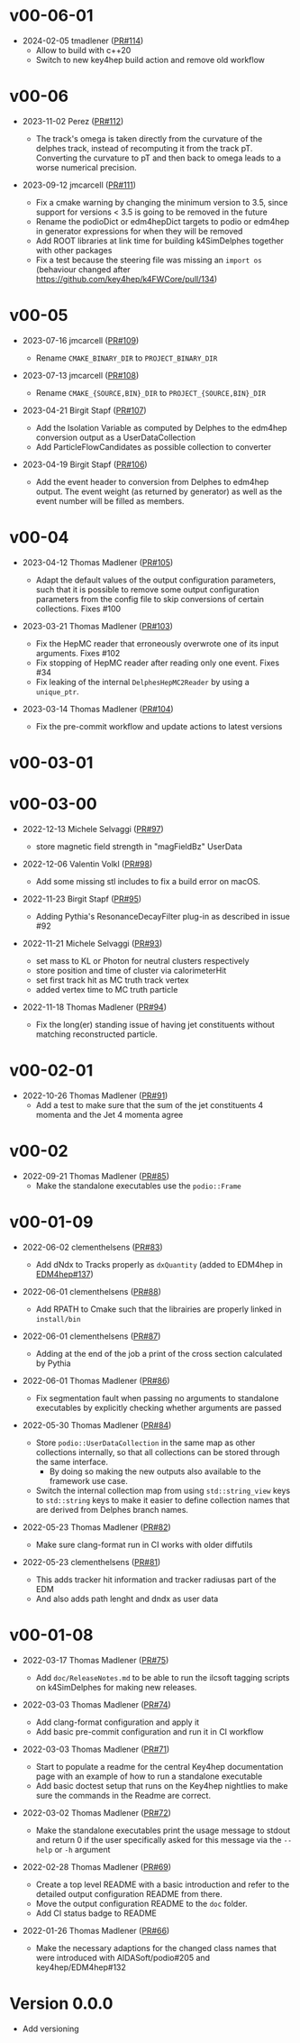 # v00-06-01

* 2024-02-05 tmadlener ([PR#114](https://github.com/key4hep/k4SimDelphes/pull/114))
  - Allow to build with c++20
  - Switch to new key4hep build action and remove old workflow

# v00-06

* 2023-11-02 Perez ([PR#112](https://github.com/key4hep/k4SimDelphes/pull/112))
  - The track's omega is taken directly from the curvature of the delphes track, instead of recomputing it from the track pT. Converting the curvature to pT and then back to omega leads to a worse numerical precision.

* 2023-09-12 jmcarcell ([PR#111](https://github.com/key4hep/k4SimDelphes/pull/111))
  - Fix a cmake warning by changing the minimum version to 3.5, since support for versions < 3.5 is going to be removed in the future
  - Rename the podioDict or edm4hepDict targets to podio or edm4hep in generator expressions for when they will be removed
  - Add ROOT libraries at link time for building k4SimDelphes together with other packages
  - Fix a test because the steering file was missing an `import os` (behaviour changed after https://github.com/key4hep/k4FWCore/pull/134)

# v00-05

* 2023-07-16 jmcarcell ([PR#109](https://github.com/key4hep/k4SimDelphes/pull/109))
  - Rename `CMAKE_BINARY_DIR` to `PROJECT_BINARY_DIR`

* 2023-07-13 jmcarcell ([PR#108](https://github.com/key4hep/k4SimDelphes/pull/108))
  - Rename `CMAKE_{SOURCE,BIN}_DIR` to `PROJECT_{SOURCE,BIN}_DIR`

* 2023-04-21 Birgit Stapf ([PR#107](https://github.com/key4hep/k4SimDelphes/pull/107))
  -  Add the Isolation Variable as computed by Delphes to the edm4hep conversion output as a UserDataCollection
  -  Add ParticleFlowCandidates as possible collection to converter

* 2023-04-19 Birgit Stapf ([PR#106](https://github.com/key4hep/k4SimDelphes/pull/106))
  - Add the event header to conversion from Delphes to edm4hep output. The event weight (as returned by generator) as well as the event number will be filled as members.

# v00-04

* 2023-04-12 Thomas Madlener ([PR#105](https://github.com/key4hep/k4SimDelphes/pull/105))
  - Adapt the default values of the output configuration parameters, such that it is possible to remove some output configuration parameters from the config file to skip conversions of certain collections. Fixes #100

* 2023-03-21 Thomas Madlener ([PR#103](https://github.com/key4hep/k4SimDelphes/pull/103))
  - Fix the HepMC reader that erroneously overwrote one of its input arguments. Fixes #102 
  - Fix stopping of HepMC reader after reading only one event. Fixes #34 
  - Fix leaking of the internal `DelphesHepMC2Reader` by using a `unique_ptr`.

* 2023-03-14 Thomas Madlener ([PR#104](https://github.com/key4hep/k4SimDelphes/pull/104))
  - Fix the pre-commit workflow and update actions to latest versions

# v00-03-01

# v00-03-00

* 2022-12-13 Michele Selvaggi ([PR#97](https://github.com/key4hep/k4simdelphes/pull/97))
  - store magnetic field strength in "magFieldBz" UserData

* 2022-12-06 Valentin Volkl ([PR#98](https://github.com/key4hep/k4simdelphes/pull/98))
  - Add some missing stl includes to fix a build error on macOS.

* 2022-11-23 Birgit Stapf ([PR#95](https://github.com/key4hep/k4simdelphes/pull/95))
  -  Adding Pythia's ResonanceDecayFilter plug-in as described in issue #92

* 2022-11-21 Michele Selvaggi ([PR#93](https://github.com/key4hep/k4simdelphes/pull/93))
  - set mass to KL or Photon for neutral clusters respectively
  - store position and time of cluster via calorimeterHit
  - set first track hit as MC truth track vertex
  - added vertex time to MC truth particle

* 2022-11-18 Thomas Madlener ([PR#94](https://github.com/key4hep/k4simdelphes/pull/94))
  - Fix the long(er) standing issue of having jet constituents without matching reconstructed particle.

# v00-02-01

* 2022-10-26 Thomas Madlener ([PR#91](https://github.com/key4hep/k4SimDelphes/pull/91))
  - Add a test to make sure that the sum of the jet constituents 4 momenta and the Jet 4 momenta agree

# v00-02

* 2022-09-21 Thomas Madlener ([PR#85](https://github.com/key4hep/k4SimDelphes/pull/85))
  - Make the standalone executables use the `podio::Frame`

# v00-01-09

* 2022-06-02 clementhelsens ([PR#83](https://github.com/key4hep/k4SimDelphes/pull/83))
  - Add dNdx to Tracks properly as `dxQuantity` (added to EDM4hep in [EDM4hep#137](https://github.com/key4hep/EDM4hep/pull/137))

* 2022-06-01 clementhelsens ([PR#88](https://github.com/key4hep/k4SimDelphes/pull/88))
  - Add RPATH to Cmake such that the librairies are properly linked in ```install/bin```

* 2022-06-01 clementhelsens ([PR#87](https://github.com/key4hep/k4SimDelphes/pull/87))
  - Adding at the end of the job a print of the cross section calculated by Pythia

* 2022-06-01 Thomas Madlener ([PR#86](https://github.com/key4hep/k4SimDelphes/pull/86))
  - Fix segmentation fault when passing no arguments to standalone executables by explicitly checking whether arguments are passed

* 2022-05-30 Thomas Madlener ([PR#84](https://github.com/key4hep/k4SimDelphes/pull/84))
  - Store `podio::UserDataCollection` in the same map as other collections internally, so that all collections can be stored through the same interface.
    - By doing so making the new outputs also available to the framework use case.
  - Switch the internal collection map from using `std::string_view` keys to `std::string` keys to make it easier to define collection names that are derived from Delphes branch names.

* 2022-05-23 Thomas Madlener ([PR#82](https://github.com/key4hep/k4SimDelphes/pull/82))
  - Make sure clang-format run in CI works with older diffutils

* 2022-05-23 clementhelsens ([PR#81](https://github.com/key4hep/k4SimDelphes/pull/81))
  - This adds tracker hit information and tracker radiusas part of the EDM
  - And also adds path lenght and dndx as user data

# v00-01-08

* 2022-03-17 Thomas Madlener ([PR#75](https://github.com/key4hep/k4SimDelphes/pull/75))
  - Add `doc/ReleaseNotes.md` to be able to run the ilcsoft tagging scripts on k4SimDelphes for making new releases.

* 2022-03-03 Thomas Madlener ([PR#74](https://github.com/key4hep/k4SimDelphes/pull/74))
  - Add clang-format configuration and apply it
  - Add basic pre-commit configuration and run it in CI workflow

* 2022-03-03 Thomas Madlener ([PR#71](https://github.com/key4hep/k4SimDelphes/pull/71))
  - Start to populate a readme for the central Key4hep documentation page with an example of how to run a standalone executable
  - Add basic doctest setup that runs on the Key4hep nightlies to make sure the commands in the Readme are correct.

* 2022-03-02 Thomas Madlener ([PR#72](https://github.com/key4hep/k4SimDelphes/pull/72))
  - Make the standalone executables print the usage message to stdout and return 0 if the user specifically asked for this message via the `--help` or `-h` argument

* 2022-02-28 Thomas Madlener ([PR#69](https://github.com/key4hep/k4SimDelphes/pull/69))
  - Create a top level README with a basic introduction and refer to the detailed output configuration README from there.
  - Move the output configuration README to the `doc` folder.
  - Add CI status badge to README

* 2022-01-26 Thomas Madlener ([PR#66](https://github.com/key4hep/k4SimDelphes/pull/66))
  - Make the necessary adaptions for the changed class names that were introduced with AIDASoft/podio#205 and key4hep/EDM4hep#132

# Version 0.0.0

* Add versioning
